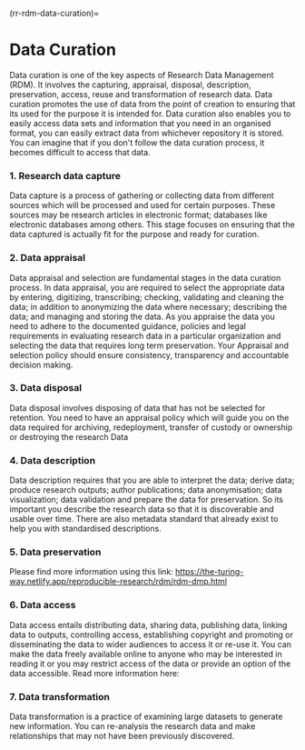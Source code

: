 (rr-rdm-data-curation)=
# Data Curation
Data curation is one of the key aspects of Research Data Management (RDM). It involves the capturing, appraisal, disposal, description, preservation, access, reuse and transformation of research data. Data curation promotes the use of data from the point of creation to ensuring that its used for the purpose it is intended for. Data curation also enables you to easily access data sets and information that you need in an organised format, you can easily extract data from whichever repository it is stored. You can imagine that if you don't follow the data curation process, it becomes difficult to access that data.

### 1. Research data capture
Data capture is a process of gathering or collecting data from different sources which will be processed and used for certain purposes. These sources may be research articles in electronic format; databases like electronic databases among others. This stage focuses on ensuring that the data captured is actually fit for the purpose and ready for curation.

### 2. Data appraisal
Data appraisal and selection are fundamental stages in the data curation process. In data appraisal, you are required to select the appropriate data by entering, digitizing, transcribing; checking, validating and cleaning the data; in addition to anonymizing  the data where necessary; describing the data; and managing  and storing the data.  As you appraise the data you need to adhere to the documented guidance, policies and legal requirements in evaluating research data in a particular organization and selecting the data that requires long term preservation. Your  Appraisal and selection policy should ensure consistency, transparency and accountable decision making.

### 3. Data disposal 
Data disposal involves disposing of data that has not be selected for retention. You need to have an appraisal policy which will guide you on the data required for archiving, redeployment, transfer of custody or ownership or destroying the research Data 

### 4. Data description
Data description requires that you are able to interpret the data; derive data; produce research outputs; author publications; data anonymisation; data visualization; data validation  and prepare the data for preservation. So  its important  you describe the research data so that it is discoverable and usable over time. There are also  metadata standard that already exist to help you with standardised descriptions. 

### 5. Data preservation
Please find more information using this link:
https://the-turing-way.netlify.app/reproducible-research/rdm/rdm-dmp.html

### 6. Data access 
Data access entails distributing data, sharing data, publishing data, linking data to outputs, controlling access, establishing copyright and promoting or disseminating the data to wider audiences to access it or re-use it.  You can make the  data freely available online  to anyone  who may be interested in reading it or you may restrict access of the data or provide an option of the data accessible.
Read more information here:

### 7. Data transformation
Data transformation is a practice of examining large datasets to generate new information. You can re-analysis the research data and make relationships that may not have been previously discovered. 
